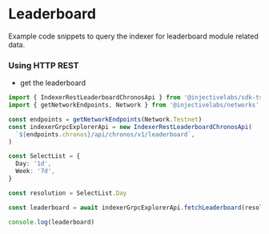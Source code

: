 # Leaderboard

Example code snippets to query the indexer for leaderboard module related data.

### Using HTTP REST

- get the leaderboard

```ts
import { IndexerRestLeaderboardChronosApi } from '@injectivelabs/sdk-ts'
import { getNetworkEndpoints, Network } from '@injectivelabs/networks'

const endpoints = getNetworkEndpoints(Network.Testnet)
const indexerGrpcExplorerApi = new IndexerRestLeaderboardChronosApi(
  `${endpoints.chronos}/api/chronos/v1/leaderboard`,
)

const SelectList = {
  Day: '1d',
  Week: '7d',
}

const resolution = SelectList.Day

const leaderboard = await indexerGrpcExplorerApi.fetchLeaderboard(resolution)

console.log(leaderboard)
```
